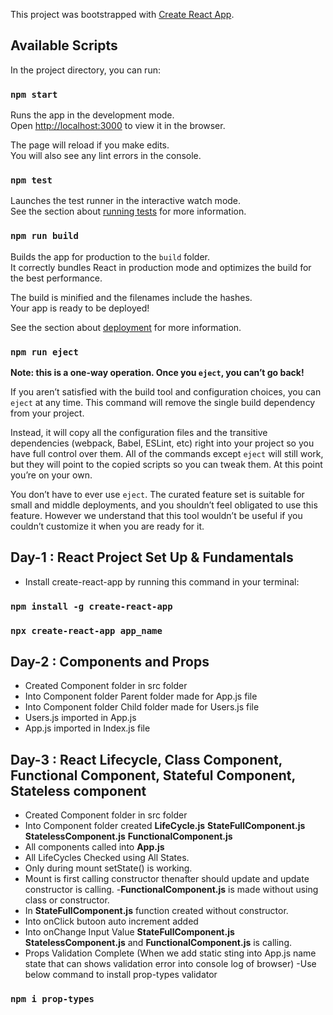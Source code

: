 This project was bootstrapped with [Create React App](https://github.com/facebook/create-react-app).

## Available Scripts

In the project directory, you can run:

### `npm start`

Runs the app in the development mode.<br />
Open [http://localhost:3000](http://localhost:3000) to view it in the browser.

The page will reload if you make edits.<br />
You will also see any lint errors in the console.

### `npm test`

Launches the test runner in the interactive watch mode.<br />
See the section about [running tests](https://facebook.github.io/create-react-app/docs/running-tests) for more information.

### `npm run build`

Builds the app for production to the `build` folder.<br />
It correctly bundles React in production mode and optimizes the build for the best performance.

The build is minified and the filenames include the hashes.<br />
Your app is ready to be deployed!

See the section about [deployment](https://facebook.github.io/create-react-app/docs/deployment) for more information.

### `npm run eject`

**Note: this is a one-way operation. Once you `eject`, you can’t go back!**

If you aren’t satisfied with the build tool and configuration choices, you can `eject` at any time. This command will remove the single build dependency from your project.

Instead, it will copy all the configuration files and the transitive dependencies (webpack, Babel, ESLint, etc) right into your project so you have full control over them. All of the commands except `eject` will still work, but they will point to the copied scripts so you can tweak them. At this point you’re on your own.

You don’t have to ever use `eject`. The curated feature set is suitable for small and middle deployments, and you shouldn’t feel obligated to use this feature. However we understand that this tool wouldn’t be useful if you couldn’t customize it when you are ready for it.

## Day-1 : React Project Set Up & Fundamentals

- Install create-react-app by running this command in your terminal:

### `npm install -g create-react-app`
### `npx create-react-app app_name`

## Day-2 : Components and Props

- Created Component folder in src folder
- Into Component folder Parent folder made for App.js file
- Into Component folder Child folder made for Users.js file
- Users.js imported in App.js
- App.js imported in Index.js file

## Day-3 : React Lifecycle, Class Component, Functional Component, Stateful Component, Stateless component

- Created Component folder in src folder
- Into Component folder created
 **LifeCycle.js** 
 **StateFullComponent.js** 
 **StatelessComponent.js** 
 **FunctionalComponent.js**
 - All components called into **App.js**
 - All LifeCycles Checked using All States.
 - Only during mount setState() is working.
 - Mount is first calling constructor thenafter should update and update constructor is calling.
-**FunctionalComponent.js** is made without using class or constructor.
- In **StateFullComponent.js** function created without constructor.
- Into onClick butoon auto increment added
- Into onChange Input Value  **StateFullComponent.js** **StatelessComponent.js** and **FunctionalComponent.js** is calling.
- Props Validation Complete (When we add static sting into App.js name state that can shows validation error into console log of browser)
 -Use below command to install prop-types validator
 ### `npm i prop-types`
